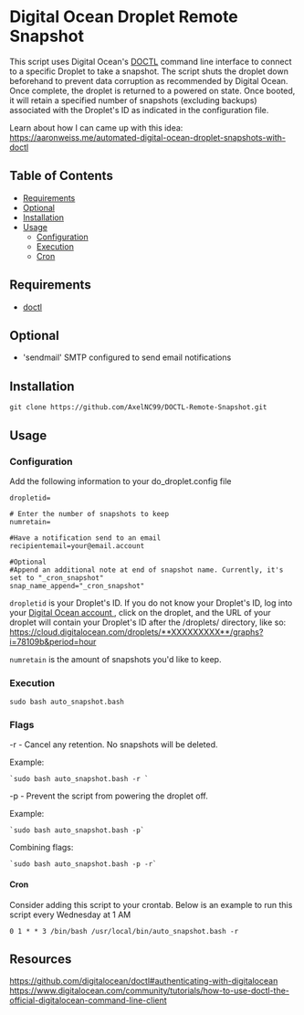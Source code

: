 
# Digital Ocean Droplet Remote Snapshot

This script uses Digital Ocean's [DOCTL](https://github.com/digitalocean/doctl) command line interface to connect to a specific Droplet to take a snapshot. The script shuts the droplet down beforehand to prevent data corruption as recommended by Digital Ocean. Once complete, the droplet is returned to a powered on state. Once booted, it will retain a specified number of snapshots (excluding backups) associated with the Droplet's ID as indicated in the configuration file.

Learn about how I can came up with this idea: https://aaronweiss.me/automated-digital-ocean-droplet-snapshots-with-doctl

## Table of Contents
- [Requirements](#requirements)
- [Optional](#optional)
- [Installation](#installation)
- [Usage](#usage)
	* [Configuration](#configuration)
	* [Execution](#execution)
	* [Cron](#cron)

## Requirements
- [doctl](https://github.com/digitalocean/doctl#installing-doctl)

## Optional
- 'sendmail' SMTP configured to send email notifications

## Installation
```git clone https://github.com/AxelNC99/DOCTL-Remote-Snapshot.git```

## Usage

### Configuration
Add the following information to your do_droplet.config file
```
dropletid=

# Enter the number of snapshots to keep
numretain=

#Have a notification send to an email
recipientemail=your@email.account

#Optional
#Append an additional note at end of snapshot name. Currently, it's set to "_cron_snapshot"
snap_name_append="_cron_snapshot"
```

`dropletid` is your Droplet's ID. If you do not know your Droplet's ID, log into your [Digital Ocean account ](https://cloud.digitalocean.com/droplets), click on the droplet, and the URL of your droplet will contain your Droplet's ID after the /droplets/ directory, like so: https://cloud.digitalocean.com/droplets/**XXXXXXXXX**/graphs?i=78109b&period=hour

`numretain` is the amount of snapshots you'd like to keep. 

### Execution
`sudo bash auto_snapshot.bash`

### Flags
-r - Cancel any retention. No snapshots will be deleted.

Example:

	`sudo bash auto_snapshot.bash -r `

-p - Prevent the script from powering the droplet off.

Example:

	`sudo bash auto_snapshot.bash -p`

Combining flags:

	`sudo bash auto_snapshot.bash -p -r`

#### Cron
Consider adding this script to your crontab. Below is an example to run this script every Wednesday at 1 AM
```
0 1 * * 3 /bin/bash /usr/local/bin/auto_snapshot.bash -r
```

## Resources
https://github.com/digitalocean/doctl#authenticating-with-digitalocean
https://www.digitalocean.com/community/tutorials/how-to-use-doctl-the-official-digitalocean-command-line-client


